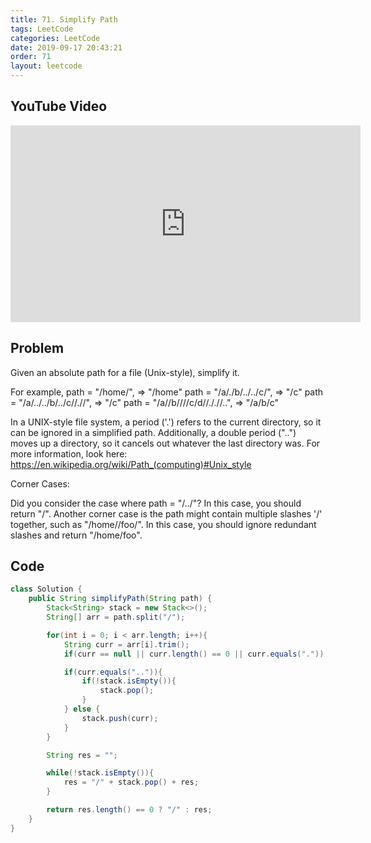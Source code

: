 ```yaml
---
title: 71. Simplify Path
tags: LeetCode
categories: LeetCode
date: 2019-09-17 20:43:21
order: 71
layout: leetcode
---
```


## YouTube Video

<iframe width="560" height="315" src="https://www.youtube.com/embed/SxuGQnlsXcw" frameborder="0" allow="accelerometer; autoplay; encrypted-media; gyroscope; picture-in-picture" allowfullscreen></iframe>

## Problem

Given an absolute path for a file (Unix-style), simplify it.

For example,
path = "/home/", => "/home"
path = "/a/./b/../../c/", => "/c"
path = "/a/../../b/../c//.//", => "/c"
path = "/a//b////c/d//././/..", => "/a/b/c"

In a UNIX-style file system, a period ('.') refers to the current directory, so it can be ignored in a simplified path. Additionally, a double period ("..") moves up a directory, so it cancels out whatever the last directory was. For more information, look here: https://en.wikipedia.org/wiki/Path_(computing)#Unix_style

Corner Cases:

Did you consider the case where path = "/../"?
In this case, you should return "/".
Another corner case is the path might contain multiple slashes '/' together, such as "/home//foo/".
In this case, you should ignore redundant slashes and return "/home/foo".

## Code

```java
class Solution {
    public String simplifyPath(String path) {
        Stack<String> stack = new Stack<>();
        String[] arr = path.split("/");

        for(int i = 0; i < arr.length; i++){
            String curr = arr[i].trim();
            if(curr == null || curr.length() == 0 || curr.equals(".")) continue;

            if(curr.equals("..")){
                if(!stack.isEmpty()){
                    stack.pop();
                }
            } else {
                stack.push(curr);
            }
        }

        String res = "";

        while(!stack.isEmpty()){
            res = "/" + stack.pop() + res;
        }

        return res.length() == 0 ? "/" : res;
    }
}
```
